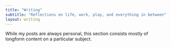 ```yaml
---
title: "Writing"
subtitle: "Reflections on life, work, play, and everything in between"
layout: writing
---
```

While my posts are always personal, this section consists mostly of longform content on a particular subject.